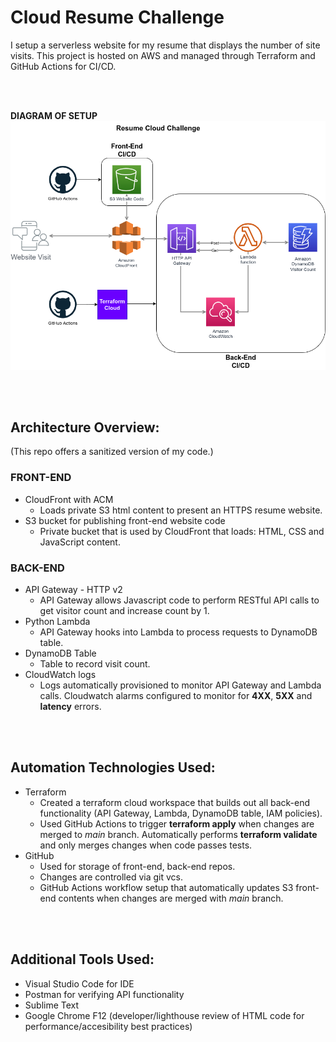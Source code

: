 # Cloud Resume Challenge
I setup a serverless website for my resume that displays the number of site visits.  This project is hosted on AWS and managed through Terraform and GitHub Actions for CI/CD.

<br><br>

**DIAGRAM OF SETUP**
<br>
![Resume Cloud Challenge Diagram](https://github.com/techsoysauce/cloud-resume-challenge-final/blob/main/resume-cloud-diagram.png?raw=true)

<br><br>

## Architecture Overview:
(This repo offers a sanitized version of my code.)
### FRONT-END
* CloudFront with ACM
    * Loads private S3 html content to present an HTTPS resume website.
* S3 bucket for publishing front-end website code
    * Private bucket that is used by CloudFront that loads: HTML, CSS and JavaScript content.

### BACK-END
* API Gateway - HTTP v2
    * API Gateway allows Javascript code to perform RESTful API calls to get visitor count and increase count by 1.
* Python Lambda
    * API Gateway hooks into Lambda to process requests to DynamoDB table.
* DynamoDB Table
    * Table to record visit count.
* CloudWatch logs
    * Logs automatically provisioned to monitor API Gateway and Lambda calls.  Cloudwatch alarms configured to monitor for **4XX**, **5XX** and **latency** errors.

<br><br>

## Automation Technologies Used:
* Terraform
    * Created a terraform cloud workspace that builds out all back-end functionality (API Gateway, Lambda, DynamoDB table, IAM policies).
    * Used GitHub Actions to trigger **terraform apply** when changes are merged to *main* branch.  Automatically performs **terraform validate** and only merges changes when code passes tests.
* GitHub
    * Used for storage of front-end, back-end repos.
    * Changes are controlled via git vcs.
    * GitHub Actions workflow setup that automatically updates S3 front-end contents when changes are merged with *main* branch.

<br><br>

## Additional Tools Used:
* Visual Studio Code for IDE
* Postman for verifying API functionality
* Sublime Text
* Google Chrome F12 (developer/lighthouse review of HTML code for performance/accesibility best practices)

